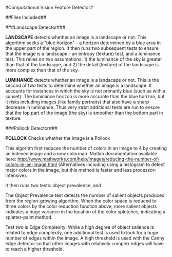 #Computational Vision Feature Detector#

##Files Included##

###Landscape Detector###

**LANDSCAPE** detects whether an image is a landscape or not.
This algorithm seeks a "blue horizon" - a horizon determined by a blue area in the upper part of the region. It then runs two subsequent tests to ensure that the image is a landscape - an entropy (texture) test, and a luminance test. This relies on two assumptions: 1) the luminance of the sky is greater than that of the landscape, and 2) the detail (texture) of the landscape is more complex than that of the sky.

**LUMINANCE** detects whether an image is a landscape or not.
This is the second of two tests to determine whether an image is a landscape. It accounts for instances in which the sky is not primarily blue (such as with a sunset). The luminance horizon is more accurate than the blue horizon, but it risks including images (like family portraits) that also have a sharp decrease in luminance. Thus very strict additional tests are run to ensure that the top part of the image (the sky) is smoother than the bottom part in texture. 

###Pollock Detector###

**POLLOCK** Checks whether the image is a Pollock

This algoritm first reduces the number of colors in an image to 4 by creating an indexed image and a new colormap. Matlab documentation available here: http://www.mathworks.com/help/images/reducing-the-number-of-colors-in-an-image.html (Alternatives including using a histogram to detect major colors in the image, but this method is faster and less processor-intensive).

It then runs two tests: object prevalence, and 

The Object Prevalence test detects the number of salient objects produced from the region-growing algorithm. When the color space is reduced to three colors by the color reduction function above, more salient objects indicates a huge variance in the location of the color splotches, indicating a splatter-paint method. 

Test two is Edge Complexity: While a high degree of object salience is related to edge complexity, one additional test is used to look for a huge number of edges within the image. A high threshold is used with the Canny edge detector so that other images with relatively complex edges will have to reach a higher threshold.
